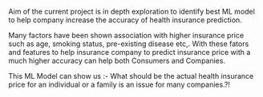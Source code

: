 Aim of the current project is in depth exploration to identify best ML model to help company increase the accuracy of health insurance prediction.

Many factors have been shown association with higher insurance price such as age, smoking status, pre-existing disease etc,. With these fators and features to help insurance company to predict insurance price with a much higher accuracy can help both Consumers and Companies.

This ML Model can show us :- What should be the actual health insurance price for an individual or a family is an issue for many companies.?!
